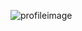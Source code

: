 ![profileimage](https://img.i-scmp.com/cdn-cgi/image/fit=contain,width=1098,format=auto/sites/default/files/styles/1200x800/public/d8/images/methode/2019/04/09/17293d2c-56b5-11e9-a3ae-f2742b367090_image_hires_210034.JPG?itok=tYaASVXF&v=1554814851)
